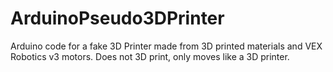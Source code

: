 # ArduinoPseudo3DPrinter
Arduino code for a fake 3D Printer made from 3D printed materials and VEX Robotics v3 motors. Does not 3D print, only moves like a 3D printer.
